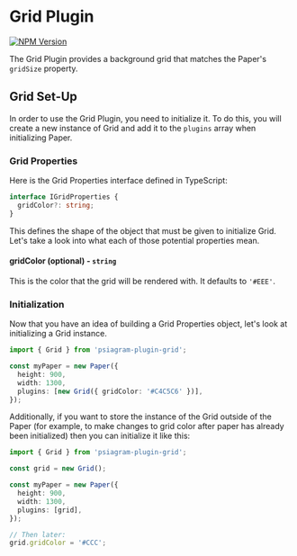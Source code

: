 # Grid Plugin

[![NPM Version](https://badge.fury.io/js/psiagram-plugin-grid.svg)](https://www.npmjs.com/package/psiagram-plugin-grid)

The Grid Plugin provides a background grid that matches the Paper's `gridSize` property.

## Grid Set-Up

In order to use the Grid Plugin, you need to initialize it. To do this, you will create a new instance of Grid and add it to the `plugins` array when initializing Paper.

### Grid Properties

Here is the Grid Properties interface defined in TypeScript:

```typescript
interface IGridProperties {
  gridColor?: string;
}
```

This defines the shape of the object that must be given to initialize Grid. Let's take a look into what each of those potential properties mean.

#### gridColor \(optional\) - `string`

This is the color that the grid will be rendered with. It defaults to `'#EEE'`.

### Initialization

Now that you have an idea of building a Grid Properties object, let's look at initializing a Grid instance.

```typescript
import { Grid } from 'psiagram-plugin-grid';

const myPaper = new Paper({
  height: 900,
  width: 1300,
  plugins: [new Grid({ gridColor: '#C4C5C6' })],
});
```

Additionally, if you want to store the instance of the Grid outside of the Paper \(for example, to make changes to grid color after paper has already been initialized\) then you can initialize it like this:

```typescript
import { Grid } from 'psiagram-plugin-grid';

const grid = new Grid();

const myPaper = new Paper({
  height: 900,
  width: 1300,
  plugins: [grid],
});

// Then later:
grid.gridColor = '#CCC';
```

